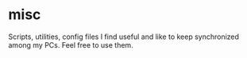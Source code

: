 misc
====

Scripts, utilities, config files I find useful and like to keep synchronized among my PCs. Feel free to use them.
